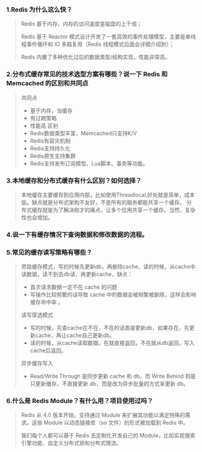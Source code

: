 ### 1.Redis 为什么这么快？
> Redis 基于内存，内存的访问速度是磁盘的上千倍；
>
>Redis 基于 Reactor 模式设计开发了一套高效的事件处理模型，主要是单线程事件循环和 IO 多路复用（Redis 线程模式后面会详细介绍到）；
> 
>Redis 内置了多种优化过后的数据类型/结构实现，性能非常高。

### 2.分布式缓存常⻅的技术选型⽅案有哪些？说⼀下 Redis 和 Memcached 的区别和共同点
> 共同点
> - 基于内存，当缓存
> - 有过期策略
> - 性能高
> 区别
> - Redis数据类型丰富，Memcached只支持K/V
> - Redis有容灾机制
> - Redis支持持久化
> - Redis原生支持集群
> - Redis支持发布订阅模型、Lua脚本、事务等功能。
### 3.本地缓存和分布式缓存有什么区别？如何选择？
> 本地缓存主要缓存到应用内部，比如使用Threadlocal,好处就是简单，成本低。缺点就是分布式架构不友好，不是所有的服务都能共享一个缓存。
> 分布式缓存就是为了解决刚才的痛点，让多个应用共享一个缓存。当然，复杂性也会增加。
### 4.说⼀下有缓存情况下查询数据和修改数据的流程。

### 5.常⻅的缓存读写策略有哪些？
> 旁路缓存模式，写的时候先更新db，再删除cache，读的时候，从cache中读数据，读不到去db读，再更新cache，缺点：
> - 首次请求数据一定不在 cache 的问题
> - 写操作比较频繁的话导致 cache 中的数据会被频繁被删除，这样会影响缓存命中率 。
> 
> 读写穿透模式
> - 写的时候，先查cache在不在，不在的话直接更新db，如果存在，先更新cache，再让cache自己更新db。
> - 读的时候，从cache读取数据，在就直接返回，不在就从db返回，写入cache后返回。          
> 
> 异步缓存写入
> - Read/Write Through 是同步更新 cache 和 db，而 Write Behind 则是只更新缓存，不直接更新 db，而是改为异步批量的方式来更新 db。
### 6.什么是 Redis Module？有什么⽤？项⽬使⽤过吗？
> Redis 从 4.0 版本开始，支持通过 Module 来扩展其功能以满足特殊的需求。这些 Module 以动态链接库（so 文件）的形式被加载到 Redis 中。
> 
> 我们每个人都可以基于 Redis 去定制化开发自己的 Module，比如实现搜索引擎功能、自定义分布式锁和分布式限流。